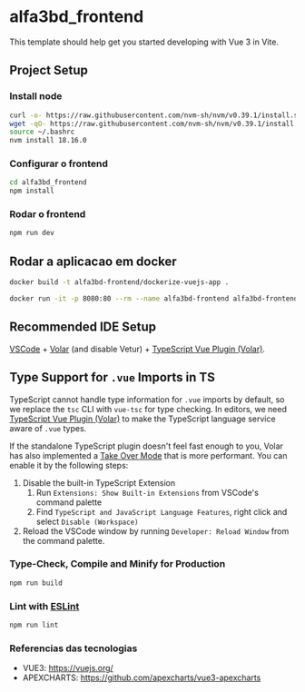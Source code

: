 # alfa3bd_frontend

This template should help get you started developing with Vue 3 in Vite.

## Project Setup

### Install node
```sh
curl -o- https://raw.githubusercontent.com/nvm-sh/nvm/v0.39.1/install.sh | bash
wget -qO- https://raw.githubusercontent.com/nvm-sh/nvm/v0.39.1/install.sh | bash
source ~/.bashrc
nvm install 18.16.0
```
### Configurar o frontend

```sh
cd alfa3bd_frontend
npm install
```
### Rodar o frontend
```sh
npm run dev
```

## Rodar a aplicacao em docker
```sh
docker build -t alfa3bd-frontend/dockerize-vuejs-app .

docker run -it -p 8080:80 --rm --name alfa3bd-frontend alfa3bd-frontend/dockerize-vuejs-app
```

## Recommended IDE Setup

[VSCode](https://code.visualstudio.com/) + [Volar](https://marketplace.visualstudio.com/items?itemName=Vue.volar) (and disable Vetur) + [TypeScript Vue Plugin (Volar)](https://marketplace.visualstudio.com/items?itemName=Vue.vscode-typescript-vue-plugin).

## Type Support for `.vue` Imports in TS

TypeScript cannot handle type information for `.vue` imports by default, so we replace the `tsc` CLI with `vue-tsc` for type checking. In editors, we need [TypeScript Vue Plugin (Volar)](https://marketplace.visualstudio.com/items?itemName=Vue.vscode-typescript-vue-plugin) to make the TypeScript language service aware of `.vue` types.

If the standalone TypeScript plugin doesn't feel fast enough to you, Volar has also implemented a [Take Over Mode](https://github.com/johnsoncodehk/volar/discussions/471#discussioncomment-1361669) that is more performant. You can enable it by the following steps:

1. Disable the built-in TypeScript Extension
    1) Run `Extensions: Show Built-in Extensions` from VSCode's command palette
    2) Find `TypeScript and JavaScript Language Features`, right click and select `Disable (Workspace)`
2. Reload the VSCode window by running `Developer: Reload Window` from the command palette.

### Type-Check, Compile and Minify for Production

```sh
npm run build
```

### Lint with [ESLint](https://eslint.org/)

```sh
npm run lint

```

### Referencias das tecnologias

- VUE3: https://vuejs.org/
- APEXCHARTS: https://github.com/apexcharts/vue3-apexcharts
